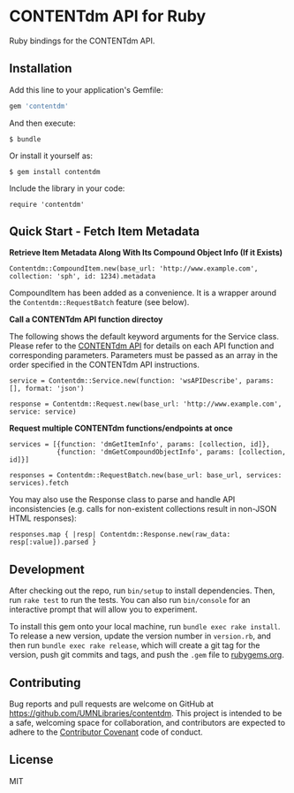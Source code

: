 # CONTENTdm API for Ruby

Ruby bindings for the CONTENTdm API.

## Installation

Add this line to your application's Gemfile:

```ruby
gem 'contentdm'
```

And then execute:

    $ bundle

Or install it yourself as:

    $ gem install contentdm

Include the library in your code:

`require 'contentdm'`


## Quick Start - Fetch Item Metadata


**Retrieve Item Metadata Along With Its Compound Object Info (If it Exists)**

```
Contentdm::CompoundItem.new(base_url: 'http://www.example.com', collection: 'sph', id: 1234).metadata
```

CompoundItem has been added as a convenience. It is a wrapper around the `Contentdm::RequestBatch` feature (see below).

**Call a CONTENTdm API function directoy**

The following shows the default keyword arguments for the Service class. Please refer to the [CONTENTdm API](https://www.oclc.org/support/services/contentdm/help/customizing-website-help/other-customizations/contentdm-api-reference.en.html) for details on each API function and corresponding parameters. Parameters must be passed as an array in the order specified in the CONTENTdm API instructions.

```
service = Contentdm::Service.new(function: 'wsAPIDescribe', params: [], format: 'json')

response = Contentdm::Request.new(base_url: 'http://www.example.com', service: service)
```

**Request multiple CONTENTdm functions/endpoints at once**

```
services = [{function: 'dmGetItemInfo', params: [collection, id]},
            {function: 'dmGetCompoundObjectInfo', params: [collection, id]}]

responses = Contentdm::RequestBatch.new(base_url: base_url, services: services).fetch
```

You may also use the Response class to parse and handle API inconsistencies (e.g. calls for non-existent collections result in non-JSON HTML responses):

```
responses.map { |resp| Contentdm::Response.new(raw_data: resp[:value]).parsed }
```

## Development

After checking out the repo, run `bin/setup` to install dependencies. Then, run `rake test` to run the tests. You can also run `bin/console` for an interactive prompt that will allow you to experiment.

To install this gem onto your local machine, run `bundle exec rake install`. To release a new version, update the version number in `version.rb`, and then run `bundle exec rake release`, which will create a git tag for the version, push git commits and tags, and push the `.gem` file to [rubygems.org](https://rubygems.org).

## Contributing

Bug reports and pull requests are welcome on GitHub at https://github.com/UMNLibraries/contentdm. This project is intended to be a safe, welcoming space for collaboration, and contributors are expected to adhere to the [Contributor Covenant](http://contributor-covenant.org) code of conduct.


## License

MIT
